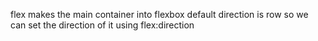 flex makes the main container into flexbox
default direction is row
so we can set the direction of it using flex:direction
